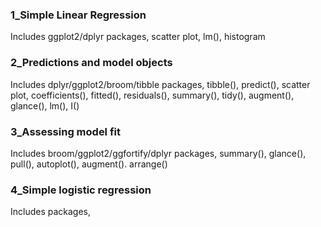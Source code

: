 ### 1_Simple Linear Regression
Includes ggplot2/dplyr packages, scatter plot, lm(), histogram

### 2_Predictions and model objects
Includes dplyr/ggplot2/broom/tibble packages, tibble(), predict(), scatter plot, coefficients(), fitted(), residuals(), summary(), tidy(), augment(), glance(), lm(), I()

### 3_Assessing model fit
Includes broom/ggplot2/ggfortify/dplyr packages, summary(), glance(), pull(), autoplot(), augment(). arrange()

### 4_Simple logistic regression
Includes  packages,